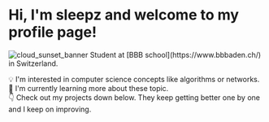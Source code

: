 # Hi, I'm sleepz and welcome to my profile page!

<img title="banner" src="./cloud_sunset" alt="cloud_sunset_banner">
Student at [BBB school](https://www.bbbaden.ch/) in Switzerland.

💡 I'm interested in computer science concepts like algorithms or networks.  
🌱 I'm currently learning more about these topic.  
👇 Check out my projects down below. They keep getting better one by one and I keep on improving.  
